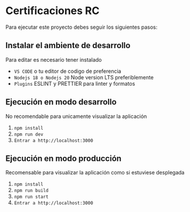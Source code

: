 # Certificaciones RC

Para ejecutar este proyecto debes seguir los siguientes pasos:

## Instalar el ambiente de desarrollo

Para editar es necesario tener instalado

- `VS CODE` o tu editor de codigo de preferencia
- `Nodejs 18 o Nodejs 20` Node version LTS preferiblemente
- `Plugins` ESLINT y PRETTIER para linter y formatos

## Ejecución en modo desarrollo

No recomendable para unicamente visualizar la aplicación

1. `npm install`
2. `npm run dev`
3. `Entrar a http://localhost:3000`

## Ejecución en modo producción

Recomensable para visualizar la aplicación como si estuviese desplegada

1. `npm install`
2. `npm run build`
3. `npm run start`
4. `Entrar a http://localhost:3000`
